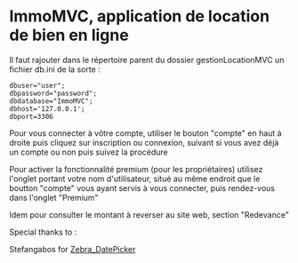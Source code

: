 # ImmoMVC, application de location de bien en ligne

Il faut rajouter dans le répertoire parent du dossier gestionLocationMVC un fichier db.ini de la sorte :

```
dbuser="user";
dbpassword="password";
dbdatabase="ImmoMVC";
dbhost='127.0.0.1';
dbport=3306
```

Pour vous connecter à vôtre compte, utiliser le bouton "compte" en haut à droite puis cliquez sur inscription ou connexion, suivant si vous avez déjà un compte ou non puis suivez la procédure



Pour activer la fonctionnalité premium (pour les propriétaires) utilisez l'onglet portant votre nom d'utilisateur, situé au même endroit que le boutton "compte" vous ayant servis à vous connecter, puis rendez-vous dans l'onglet "Premium"

Idem pour consulter le montant à reverser au site web, section "Redevance"








Special thanks to :

Stefangabos for [Zebra_DatePicker](https://github.com/stefangabos/Zebra_Datepicker)

